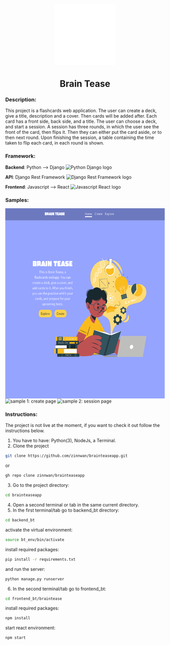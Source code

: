 <!-- ![Brain Tease logo](frontend_bt/braintease/public/favicon/android-chrome-512x512.png)
# Brain Tease -->

<div align="center">
    <img src="frontend_bt/braintease/public/favicon/android-chrome-192x192.png" alt="Brain Tease logo" />
    <h1>Brain Tease</h1>
</div>

### Description:
This project is a flashcards web application. The user can create
a deck, give a title, description and a cover. Then  cards will
be added after. Each card has a front side, back side, and a title.
The user can choose a deck, and start a session. A session has three
rounds, in which the user see the front of the card, then flips it.
Then they can either put the card aside, or to then next round. 
Upon finishing the session, a table containing the time taken to flip
each card, in each round is shown.

### Framework:
**Backend**: Python --> Django
![Python Django logo](https://img.shields.io/badge/Django-092E20?style=for-the-badge&logo=django&logoColor=green)

**API**: Django Rest Framework
![Django Rest Framework logo](https://img.shields.io/badge/django%20rest-ff1709?style=for-the-badge&logo=django&logoColor=white)

**Frontend**: Javascript --> React
![Javascript React logo](https://img.shields.io/badge/React-20232A?style=for-the-badge&logo=react&logoColor=61DAFB)

### Samples:
<div display="flex">
    <img align="center" src="./samples/Screenshot%20from%202023-05-11%2023-51-51.png" alt="sample 0: homepage" height="600"/>
    <img src="./samples/braintease_sample_1.gif" alt="sample 1: create page" width="500"/>
    <img src="./samples/braintease_sample_2.gif" alt="sample 2: session page" width="500"/>
</div>

### Instructions:
The project is not live at the moment, if you want to check it out
follow the instructions below.
1. You have to have: Python(3), NodeJs, a Terminal.
2. Clone the project
```bash
git clone https://github.com/zinnwan/brainteaseapp.git
```
or 
```bash
gh repo clone zinnwan/brainteaseapp
```
3. Go to the project directory:
```bash
cd brainteaseapp
```
4. Open a second terminal or tab in the same current directory.
5. In the first terminal/tab go to backend_bt directory:
```bash 
cd backend_bt
```
activate the virtual environment:
```bash 
source bt_env/bin/activate
``` 
install required packages:
```bash 
pip install -r requirements.txt
```
and run the server: 
```bash 
python manage.py runserver
```
6. In the second terminal/tab go to frontend_bt:
```bash 
cd frontend_bt/braintease
```
install required packages:
```bash 
npm install
```
start react environment:
```bash 
npm start
```
